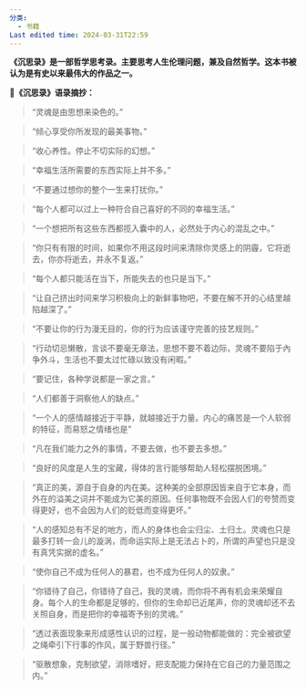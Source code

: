 ```yaml
---
分类:
  - 书籍
Last edited time: 2024-03-31T22:59
---
```

**《沉思录》是一部哲学思考录。主要思考人生伦理问题，兼及自然哲学。这本书被认为是有史以来最伟大的作品之一。**

**📖《沉思录》语录摘抄：**

  

> “灵魂是由思想来染色的。”

> “倾心享受你所发现的最美事物。”

> “收心养性。停止不切实际的幻想。”

> “幸福生活所需要的东西实际上并不多。”

> “不要通过想你的整个一生来打扰你。”

> “每个人都可以过上一种符合自己喜好的不同的幸福生活。”

> “一个想把所有这些东西都揽入囊中的人，必然处于内心的混乱之中。”

> “你只有有限的时间，如果你不用这段时间来清除你灵感上的阴霾，它将逝去，你亦将逝去，并永不复返。”

> “每个人都只能活在当下，所能失去的也只是当下。”

> “让自己挤出时间来学习积极向上的新鲜事物吧，不要在解不开的心结里越陷越深了。”

> “不要让你的行为漫无目的，你的行为应该谨守完善的技艺规则。”

> “行动切忌懒散，言谈不要毫无章法，思想不要不着边际，灵魂不要陷于內争外斗，生活也不要太过忙碌以致没有闲暇。”

> “要记住，各种学说都是一家之言。”

> “人们都善于洞察他人的缺点。”

> “一个人的感情越接近于平静，就越接近于力量。内心的痛苦是一个人软弱的特征，而易怒之情绪也是”

> “凡在我们能力之外的事情，不要去做，也不要去多想。”

> “良好的风度是人生的宝藏，得体的言行能够帮助人轻松摆脱困境。”

> “真正的美，源自于自身的内在美。这种美的全部原因皆来自于它本身，而外在的溢美之词并不能成为它美的原因。任何事物既不会因人们的夸赞而变得更好，也不会因为人们的贬低而变得更坏。”

> “人的感知总有不足的地方，而人的身体也会尘归尘、土归土。灵魂也只是最多打转一会儿的漩涡，而命运实际上是无法占卜的，所谓的声望也只是没有真凭实据的虚名。”

> “使你自己不成为任何人的暴君，也不成为任何人的奴隶。”

> “你错待了自己，你错待了自己，我的灵魂，而你将不再有机会来荣耀自身。每个人的生命都是足够的，但你的生命却已近尾声，你的灵魂却还不去关照自身，而是把你的幸福寄予别的灵魂。”

> “透过表面现象来形成感性认识的过程，是一般动物都能做的：完全被欲望之绳牵引下行事的作风，属于野兽行径。”

> “驱散想象，克制欲望，消除嗜好，把支配能力保持在它自己的力量范围之内。”